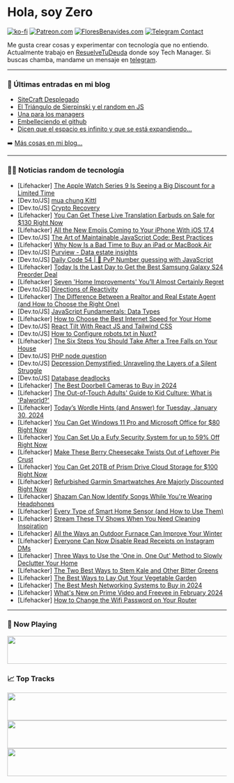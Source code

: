 # Hola, soy Zero

[![ko-fi](https://ko-fi.com/img/githubbutton_sm.svg)](https://ko-fi.com/J3J4N0LUK)
[![Patreon.com](https://img.shields.io/endpoint.svg?url=https%3A%2F%2Fshieldsio-patreon.vercel.app%2Fapi%3Fusername%3Dzerodragon%26type%3Dpatrons&style=for-the-badge)](https://patreon.com/zerodragon)
[![FloresBenavides.com](https://img.shields.io/website?down_message=oops&label=MiBlog&style=for-the-badge&up_message=online&url=https%3A%2F%2Ffloresbenavides.com)](https://floresbenavides.com)
[![Telegram Contact](https://img.shields.io/badge/escr%C3%ADbeme-ZeroDragon-%2326A5E4?style=for-the-badge&logo=telegram)](https://t.me/zerodragon)

Me gusta crear cosas y experimentar con tecnología que no entiendo.
Actualmente trabajo en [ResuelveTuDeuda](http://github.com/resuelve) donde soy Tech Manager.
Si buscas chamba, mandame un mensaje en [telegram](https://t.me/zerodragon).

---

### 📕 Últimas entradas en mi blog
<!-- BLOG-POST-LIST:START -->
- [SiteCraft Desplegado](https://floresbenavides.com/sitecraft-desplegado/)
- [El Triángulo de Sierpinski y el random en JS](https://floresbenavides.com/el-triangulo-de-sierpinski-y-el-random-en-js/)
- [Una para los managers](https://floresbenavides.com/una-para-los-managers/)
- [Embelleciendo el github](https://floresbenavides.com/embelleciendo-el-github/)
- [Dicen que el espacio es infinito y que se está expandiendo…](https://floresbenavides.com/dicen-que-el-espacio-es-infinito-y-que-se-esta-expandiendo/)
<!-- BLOG-POST-LIST:END -->

➡️ [Más cosas en mi blog...](https://floresbenavides.com)

---

### 👨‍💻 Noticias random de tecnología
<!-- TECH-POSTS:START -->
- [Lifehacker] [The Apple Watch Series 9 Is Seeing a Big Discount for a Limited Time](https://lifehacker.com/tech/apple-watch-series-9-discount)
- [Dev.to/JS] [mua chung Kittl](https://dev.to/wsovn112/mua-chung-kittl-3opm)
- [Dev.to/JS] [Crypto Recovery](https://dev.to/whity04/crypto-recovery-55i7)
- [Lifehacker] [You Can Get These Live Translation Earbuds on Sale for $130 Right Now](https://lifehacker.com/live-translation-earbuds-sale)
- [Lifehacker] [All the New Emojis Coming to Your iPhone With iOS 17.4](https://lifehacker.com/tech/new-emojis-iphone-ios-17)
- [Dev.to/JS] [The Art of Maintainable JavaScript Code: Best Practices](https://dev.to/rishabh07r/the-art-of-maintainable-javascript-code-best-practices-22mb)
- [Lifehacker] [Why Now Is a Bad Time to Buy an iPad or MacBook Air](https://lifehacker.com/tech/dont-buy-an-ipad-or-macbook-air-now)
- [Dev.to/JS] [Purview - Data estate insights](https://dev.to/avelynhc/purview-data-estate-insights-9ag)
- [Dev.to/JS] [Daily Code 54 | 🔢 PvP Number guessing with JavaScript](https://dev.to/gregor_schafroth/daily-code-54-pvp-number-guessing-with-javascript-3cn0)
- [Lifehacker] [Today Is the Last Day to Get the Best Samsung Galaxy S24 Preorder Deal](https://lifehacker.com/tech/the-best-samsung-galaxy-s24-preorder-deal)
- [Lifehacker] [Seven &#39;Home Improvements&#39; You’ll Almost Certainly Regret](https://lifehacker.com/home/home-improvements-you-will-regret)
- [Dev.to/JS] [Directions of Reactivity](https://dev.to/ninjin/directions-of-reactivity-1h4b)
- [Lifehacker] [The Difference Between a Realtor and Real Estate Agent &lpar;and How to Choose the Right One&rpar;](https://lifehacker.com/how-to-choose-the-right-realtor-or-real-estate-agent-a-1848595452)
- [Dev.to/JS] [JavaScript Fundamentals: Data Types](https://dev.to/timothyrobards/javascript-fundamentals-data-types-4e5f)
- [Lifehacker] [How to Choose the Best Internet Speed for Your Home](https://lifehacker.com/tech/what-internet-speed-should-i-pay-for)
- [Dev.to/JS] [React Tilt With React JS and Tailwind CSS](https://dev.to/cyberohn/react-tilt-with-react-js-and-tailwind-css-3ppd)
- [Dev.to/JS] [How to Configure robots.txt in Nuxt?](https://dev.to/webcraft-notes/how-to-configure-robotstxt-in-nuxt-5gm8)
- [Lifehacker] [The Six Steps You Should Take After a Tree Falls on Your House](https://lifehacker.com/home/what-to-do-when-a-tree-falls-on-house)
- [Dev.to/JS] [PHP node question](https://dev.to/akmaurya31/php-node-question-n7o)
- [Dev.to/JS] [Depression Demystified: Unraveling the Layers of a Silent Struggle](https://dev.to/yourpsychologistonline/depression-demystified-unraveling-the-layers-of-a-silent-struggle-11lb)
- [Dev.to/JS] [Database deadlocks](https://dev.to/akmaurya31/database-deadlocks-202h)
- [Lifehacker] [The Best Doorbell Cameras to Buy in 2024](https://lifehacker.com/tech/best-doorbell-cameras)
- [Lifehacker] [The Out-of-Touch Adults&#39; Guide to Kid Culture: What is &#39;Palworld?&#39;](https://lifehacker.com/entertainment/what-is-palworld-the-out-of-touch-adults-guide-to-kid-culture)
- [Lifehacker] [Today’s Wordle Hints &lpar;and Answer&rpar; for Tuesday, January 30, 2024](https://lifehacker.com/entertainment/wordle-answer-today-january-30-2024)
- [Lifehacker] [You Can Get Windows 11 Pro and Microsoft Office for $80 Right Now](https://lifehacker.com/tech/windows-11-pro-microsoft-office-sale)
- [Lifehacker] [You Can Set Up a Eufy Security System for up to 59% Off Right Now](https://lifehacker.com/tech/best-eufy-security-system-deals)
- [Lifehacker] [Make These Berry Cheesecake Twists Out of Leftover Pie Crust](https://lifehacker.com/food-drink/berry-cheesecake-twists-recipe-leftover-pie-crusts)
- [Lifehacker] [You Can Get 20TB of Prism Drive Cloud Storage for $100 Right Now](https://lifehacker.com/prism-cloud-storage-sale)
- [Lifehacker] [Refurbished Garmin Smartwatches Are Majorly Discounted Right Now](https://lifehacker.com/tech/refurbished-garmin-smartwatches-sale-woot)
- [Lifehacker] [Shazam Can Now Identify Songs While You&#39;re Wearing Headphones](https://lifehacker.com/tech/shazam-can-identify-songs-while-wearing-headphones)
- [Lifehacker] [Every Type of Smart Home Sensor &lpar;and How to Use Them&rpar;](https://lifehacker.com/tech/every-type-of-smart-home-sensor-how-to-use)
- [Lifehacker] [Stream These TV Shows When You Need Cleaning Inspiration](https://lifehacker.com/home/best-tv-shows-to-stream-for-cleaning-inspiration)
- [Lifehacker] [All the Ways an Outdoor Furnace Can Improve Your Winter](https://lifehacker.com/home/are-outdoor-furnaces-worth-it)
- [Lifehacker] [Everyone Can Now Disable Read Receipts on Instagram DMs](https://lifehacker.com/how-to-disable-read-receipts-on-instagram-dms)
- [Lifehacker] [Three Ways to Use the &#39;One in, One Out&#39; Method to Slowly Declutter Your Home](https://lifehacker.com/home/how-to-use-one-in-one-out-trend-to-declutter-over-time)
- [Lifehacker] [The Two Best Ways to Stem Kale and Other Bitter Greens](https://lifehacker.com/food-drink/how-to-stem-kale)
- [Lifehacker] [The Best Ways to Lay Out Your Vegetable Garden](https://lifehacker.com/home/how-to-design-vegetable-garden)
- [Lifehacker] [The Best Mesh Networking Systems to Buy in 2024](https://lifehacker.com/tech/best-mesh-networking-systems)
- [Lifehacker] [What&#39;s New on Prime Video and Freevee in February 2024](https://lifehacker.com/entertainment/whats-new-on-prime-video-and-freevee-february-2024)
- [Lifehacker] [How to Change the Wifi Password on Your Router](https://lifehacker.com/tech/how-to-change-your-wi-fi-router-password)<!-- TECH-POSTS:END -->

---

### 🎵 Now Playing
<a href="https://spotify-now-playing-dun.vercel.app/now-playing?open"><img src="https://spotify-now-playing-dun.vercel.app/now-playing" width="540" height="64"></a>

### 📈 Top Tracks
<a href="https://spotify-now-playing-dun.vercel.app/top-tracks?i=1&open"><img src="https://spotify-now-playing-dun.vercel.app/top-tracks?i=1" width="540" height="64"></a>
<a href="https://spotify-now-playing-dun.vercel.app/top-tracks?i=2&open"><img src="https://spotify-now-playing-dun.vercel.app/top-tracks?i=2" width="540" height="64"></a>
<a href="https://spotify-now-playing-dun.vercel.app/top-tracks?i=3&open"><img src="https://spotify-now-playing-dun.vercel.app/top-tracks?i=3" width="540" height="64"></a>
